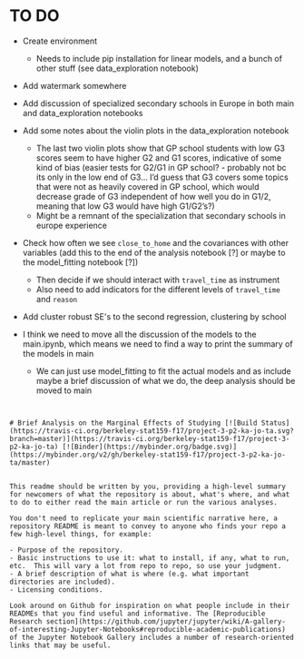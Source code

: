 # TO DO

- Create environment
    * Needs to include pip installation for linear models, and a bunch of other stuff (see data_exploration notebook)

- Add watermark somewhere

- Add discussion of specialized secondary schools in Europe in both main and data_exploration notebooks

- Add some notes about the violin plots in the data_exploration notebook
    * The last two violin plots show that GP school students with low G3 scores seem to have higher G2 and G1 scores, indicative of some kind of bias (easier tests for G2/G1 in GP school? - probably not bc its only in the low end of G3… I’d guess that G3 covers some topics that were not as heavily covered in GP school, which would decrease grade of G3 independent of how well you do in G1/2, meaning that low G3 would have high G1/G2’s?)
    * Might be a remnant of the specialization that secondary schools in europe experience

- Check how often we see `close_to_home` and the covariances with other variables (add this to the end of the analysis notebook [?] or maybe to the model_fitting notebook [?])
    * Then decide if we should interact with `travel_time` as instrument
    * Also need to add indicators for the different levels of `travel_time` and `reason`

- Add cluster robust SE's to the second regression, clustering by school

- I think we need to move all the discussion of the models to the main.ipynb, which means we need to find a way to print the summary of the models in main
    * We can just use model_fitting to fit the actual models and as include maybe a brief discussion of what we do, the deep analysis should be moved to main



~~~~~~~~ BELOW HERE IS FINAL README (delete everything above once done) ~~~~~~~~


# Brief Analysis on the Marginal Effects of Studying [![Build Status](https://travis-ci.org/berkeley-stat159-f17/project-3-p2-ka-jo-ta.svg?branch=master)](https://travis-ci.org/berkeley-stat159-f17/project-3-p2-ka-jo-ta) [![Binder](https://mybinder.org/badge.svg)](https://mybinder.org/v2/gh/berkeley-stat159-f17/project-3-p2-ka-jo-ta/master)


This readme should be written by you, providing a high-level summary for newcomers of what the repository is about, what's where, and what to do to either read the main article or run the various analyses.

You don't need to replicate your main scientific narrative here, a repository README is meant to convey to anyone who finds your repo a few high-level things, for example:

- Purpose of the repository.
- Basic instructions to use it: what to install, if any, what to run, etc.  This will vary a lot from repo to repo, so use your judgment.
- A brief description of what is where (e.g. what important directories are included).
- Licensing conditions.

Look around on Github for inspiration on what people include in their READMEs that you find useful and informative. The [Reproducible Research section](https://github.com/jupyter/jupyter/wiki/A-gallery-of-interesting-Jupyter-Notebooks#reproducible-academic-publications) of the Jupyter Notebook Gallery includes a number of research-oriented links that may be useful.
